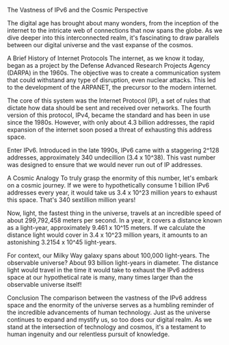 The Vastness of IPv6 and the Cosmic Perspective

The digital age has brought about many wonders, from the inception of the internet to the intricate web of connections that now spans the globe. As we dive deeper into this interconnected realm, it's fascinating to draw parallels between our digital universe and the vast expanse of the cosmos.

A Brief History of Internet Protocols
The internet, as we know it today, began as a project by the Defense Advanced Research Projects Agency (DARPA) in the 1960s. The objective was to create a communication system that could withstand any type of disruption, even nuclear attacks. This led to the development of the ARPANET, the precursor to the modern internet.

The core of this system was the Internet Protocol (IP), a set of rules that dictate how data should be sent and received over networks. The fourth version of this protocol, IPv4, became the standard and has been in use since the 1980s. However, with only about 4.3 billion addresses, the rapid expansion of the internet soon posed a threat of exhausting this address space.

Enter IPv6. Introduced in the late 1990s, IPv6 came with a staggering 2^128 addresses, approximately 340 undecillion (3.4 x 10^38). This vast number was designed to ensure that we would never run out of IP addresses.

A Cosmic Analogy
To truly grasp the enormity of this number, let's embark on a cosmic journey. If we were to hypothetically consume 1 billion IPv6 addresses every year, it would take us 3.4 x 10^23 million years to exhaust this space. That's 340 sextillion million years!

Now, light, the fastest thing in the universe, travels at an incredible speed of about 299,792,458 meters per second. In a year, it covers a distance known as a light-year, approximately 9.461 x 10^15 meters. If we calculate the distance light would cover in 3.4 x 10^23 million years, it amounts to an astonishing 3.2154 x 10^45 light-years.

For context, our Milky Way galaxy spans about 100,000 light-years. The observable universe? About 93 billion light-years in diameter. The distance light would travel in the time it would take to exhaust the IPv6 address space at our hypothetical rate is many, many times larger than the observable universe itself!

Conclusion
The comparison between the vastness of the IPv6 address space and the enormity of the universe serves as a humbling reminder of the incredible advancements of human technology. Just as the universe continues to expand and mystify us, so too does our digital realm. As we stand at the intersection of technology and cosmos, it's a testament to human ingenuity and our relentless pursuit of knowledge.
